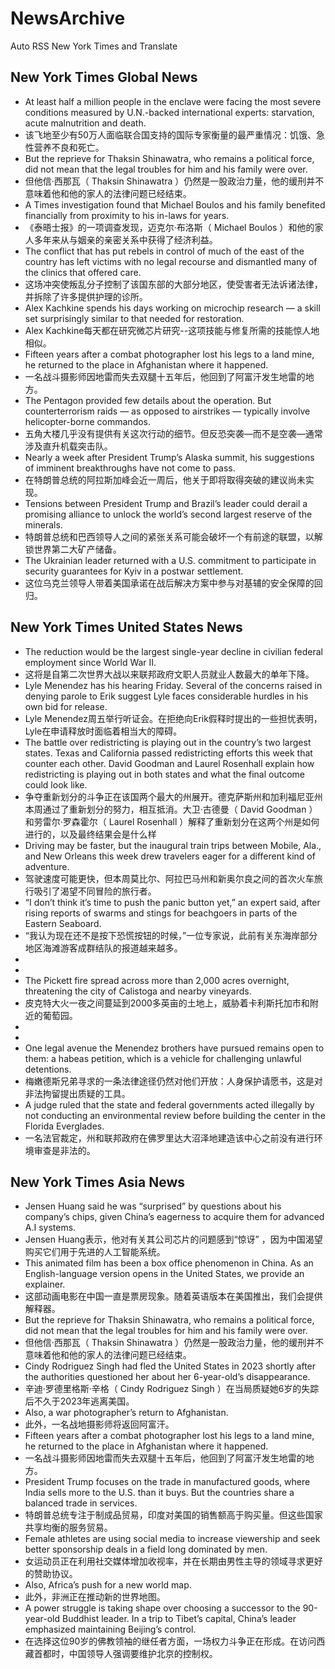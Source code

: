# NewsArchive
Auto RSS New York Times and Translate

## New York Times Global News
* At least half a million people in the enclave were facing the most severe conditions measured by U.N.-backed international experts: starvation, acute malnutrition and death.
* 该飞地至少有50万人面临联合国支持的国际专家衡量的最严重情况：饥饿、急性营养不良和死亡。
* But the reprieve for Thaksin Shinawatra, who remains a political force, did not mean that the legal troubles for him and his family were over.
* 但他信·西那瓦（ Thaksin Shinawatra ）仍然是一股政治力量，他的缓刑并不意味着他和他的家人的法律问题已经结束。
* A Times investigation found that Michael Boulos and his family benefited financially from proximity to his in-laws for years.
* 《泰晤士报》的一项调查发现，迈克尔·布洛斯（ Michael Boulos ）和他的家人多年来从与姻亲的亲密关系中获得了经济利益。
* The conflict that has put rebels in control of  much of the east of the country has left victims with no legal recourse and dismantled many of the clinics that offered care.
* 这场冲突使叛乱分子控制了该国东部的大部分地区，使受害者无法诉诸法律，并拆除了许多提供护理的诊所。
* Alex Kachkine spends his days working on microchip research — a skill set surprisingly similar to that needed for restoration.
* Alex Kachkine每天都在研究微芯片研究--这项技能与修复所需的技能惊人地相似。
* Fifteen years after a combat photographer lost his legs to a land mine, he returned to the place in Afghanistan where it happened.
* 一名战斗摄影师因地雷而失去双腿十五年后，他回到了阿富汗发生地雷的地方。
* The Pentagon provided few details about the operation. But counterterrorism raids — as opposed to airstrikes — typically involve helicopter-borne commandos.
* 五角大楼几乎没有提供有关这次行动的细节。但反恐突袭—而不是空袭—通常涉及直升机载突击队。
* Nearly a week after President Trump’s Alaska summit, his suggestions of imminent breakthroughs have not come to pass.
* 在特朗普总统的阿拉斯加峰会近一周后，他关于即将取得突破的建议尚未实现。
* Tensions between President Trump and Brazil’s leader could derail a promising alliance to unlock the world’s second largest reserve of the minerals.
* 特朗普总统和巴西领导人之间的紧张关系可能会破坏一个有前途的联盟，以解锁世界第二大矿产储备。
* The Ukrainian leader returned with a U.S. commitment to participate in security guarantees for Kyiv in a postwar settlement.
* 这位乌克兰领导人带着美国承诺在战后解决方案中参与对基辅的安全保障的回归。

## New York Times United States News
* The reduction would be the largest single-year decline in civilian federal employment since World War II.
* 这将是自第二次世界大战以来联邦政府文职人员就业人数最大的单年下降。
* Lyle Menendez has his hearing Friday. Several of the concerns raised in denying parole to Erik suggest Lyle faces considerable hurdles in his own bid for release.
* Lyle Menendez周五举行听证会。在拒绝向Erik假释时提出的一些担忧表明， Lyle在申请释放时面临着相当大的障碍。
* The battle over redistricting is playing out in the country’s two largest states. Texas and California passed redistricting efforts this week that counter each other. David Goodman and Laurel Rosenhall explain how redistricting is playing out in both states and what the final outcome could look like.
* 争夺重新划分的斗争正在该国两个最大的州展开。德克萨斯州和加利福尼亚州本周通过了重新划分的努力，相互抵消。大卫·古德曼（ David Goodman ）和劳雷尔·罗森霍尔（ Laurel Rosenhall ）解释了重新划分在这两个州是如何进行的，以及最终结果会是什么样
* Driving may be faster, but the inaugural train trips between Mobile, Ala., and New Orleans this week drew travelers eager for a different kind of adventure.
* 驾驶速度可能更快，但本周莫比尔、阿拉巴马州和新奥尔良之间的首次火车旅行吸引了渴望不同冒险的旅行者。
* “I don’t think it’s time to push the panic button yet,” an expert said, after rising reports of swarms and stings for beachgoers in parts of the Eastern Seaboard.
* “我认为现在还不是按下恐慌按钮的时候，”一位专家说，此前有关东海岸部分地区海滩游客成群结队的报道越来越多。
* 
* 
* The Pickett fire spread across more than 2,000 acres overnight, threatening the city of Calistoga and nearby vineyards.
* 皮克特大火一夜之间蔓延到2000多英亩的土地上，威胁着卡利斯托加市和附近的葡萄园。
* 
* 
* One legal avenue the Menendez brothers have pursued remains open to them: a habeas petition, which is a vehicle for challenging unlawful detentions.
* 梅嫩德斯兄弟寻求的一条法律途径仍然对他们开放：人身保护请愿书，这是对非法拘留提出质疑的工具。
* A judge ruled that the state and federal governments acted illegally by not conducting an environmental review before building the center in the Florida Everglades.
* 一名法官裁定，州和联邦政府在佛罗里达大沼泽地建造该中心之前没有进行环境审查是非法的。

## New York Times Asia News
* Jensen Huang said he was “surprised” by questions about his company’s chips, given China’s eagerness to acquire them for advanced A.I systems.
* Jensen Huang表示，他对有关其公司芯片的问题感到“惊讶” ，因为中国渴望购买它们用于先进的人工智能系统。
* This animated film has been a box office phenomenon in China. As an English-language version opens in the United States, we provide an explainer.
* 这部动画电影在中国一直是票房现象。随着英语版本在美国推出，我们会提供解释器。
* But the reprieve for Thaksin Shinawatra, who remains a political force, did not mean that the legal troubles for him and his family were over.
* 但他信·西那瓦（ Thaksin Shinawatra ）仍然是一股政治力量，他的缓刑并不意味着他和他的家人的法律问题已经结束。
* Cindy Rodriguez Singh had fled the United States in 2023 shortly after the authorities questioned her about her 6-year-old’s disappearance.
* 辛迪·罗德里格斯·辛格（ Cindy Rodriguez Singh ）在当局质疑她6岁的失踪后不久于2023年逃离美国。
* Also, a war photographer’s return to Afghanistan.
* 此外，一名战地摄影师将返回阿富汗。
* Fifteen years after a combat photographer lost his legs to a land mine, he returned to the place in Afghanistan where it happened.
* 一名战斗摄影师因地雷而失去双腿十五年后，他回到了阿富汗发生地雷的地方。
* President Trump focuses on the trade in manufactured goods, where India sells more to the U.S. than it buys. But the countries share a balanced trade in services.
* 特朗普总统专注于制成品贸易，印度对美国的销售额高于购买量。但这些国家共享均衡的服务贸易。
* Female athletes are using social media to increase viewership and seek better sponsorship deals in a field long dominated by men.
* 女运动员正在利用社交媒体增加收视率，并在长期由男性主导的领域寻求更好的赞助协议。
* Also, Africa’s push for a new world map.
* 此外，非洲正在推动新的世界地图。
* A power struggle is taking shape over choosing a successor to the 90-year-old Buddhist leader. In a trip to Tibet’s capital, China’s leader emphasized maintaining Beijing’s control.
* 在选择这位90岁的佛教领袖的继任者方面，一场权力斗争正在形成。在访问西藏首都时，中国领导人强调要维护北京的控制权。

